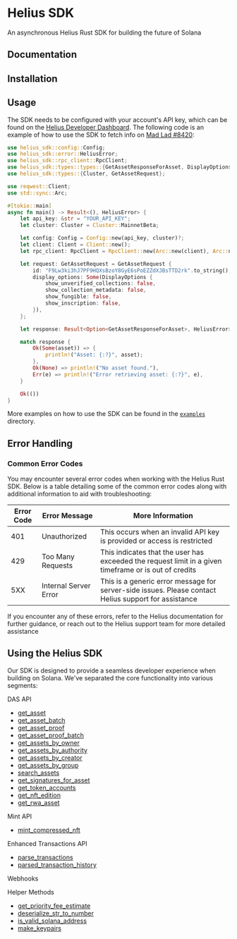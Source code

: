 # Helius SDK
An asynchronous Helius Rust SDK for building the future of Solana

## Documentation

## Installation

## Usage
The SDK needs to be configured with your account's API key, which can be found on the [Helius Developer Dashboard](https://dev.helius.xyz/dashboard/app). The following code is an example of how to use the SDK to fetch info on [Mad Lad #8420](https://xray.helius.xyz/token/F9Lw3ki3hJ7PF9HQXsBzoY8GyE6sPoEZZdXJBsTTD2rk?network=mainnet):
```rust
use helius_sdk::config::Config;
use helius_sdk::error::HeliusError;
use helius_sdk::rpc_client::RpcClient;
use helius_sdk::types::types::{GetAssetResponseForAsset, DisplayOptions};
use helius_sdk::types::{Cluster, GetAssetRequest};

use reqwest::Client;
use std::sync::Arc;

#[tokio::main]
async fn main() -> Result<(), HeliusError> {
    let api_key: &str = "YOUR_API_KEY";
    let cluster: Cluster = Cluster::MainnetBeta;

    let config: Config = Config::new(api_key, cluster)?;
    let client: Client = Client::new();
    let rpc_client: RpcClient = RpcClient::new(Arc::new(client), Arc::new(config))?;

    let request: GetAssetRequest = GetAssetRequest {
        id: "F9Lw3ki3hJ7PF9HQXsBzoY8GyE6sPoEZZdXJBsTTD2rk".to_string(),
        display_options: Some(DisplayOptions {
            show_unverified_collections: false,
            show_collection_metadata: false,
            show_fungible: false,
            show_inscription: false,
        }),
    };

    let response: Result<Option<GetAssetResponseForAsset>, HeliusError> = rpc_client.get_asset(request).await;

    match response {
        Ok(Some(asset)) => {
            println!("Asset: {:?}", asset);
        },
        Ok(None) => println!("No asset found."),
        Err(e) => println!("Error retrieving asset: {:?}", e),
    }

    Ok(())
}
```
More examples on how to use the SDK can be found in the [`examples`](https://github.com/helius-labs/helius-rust-sdk/tree/dev/examples) directory.

## Error Handling

### Common Error Codes
You may encounter several error codes when working with the Helius Rust SDK. Below is a table detailing some of the common error codes along with additional information to aid with troubleshooting:

| Error Code | Error Message             | More Information                                                                           |
|------------|---------------------------|---------------------------------------------------------------------------------------------|
| 401        | Unauthorized              | This occurs when an invalid API key is provided or access is restricted |
| 429        | Too Many Requests         | This indicates that the user has exceeded the request limit in a given timeframe or is out of credits |
| 5XX        | Internal Server Error     | This is a generic error message for server-side issues. Please contact Helius support for assistance |

If you encounter any of these errors, refer to the Helius documentation for further guidance, or reach out to the Helius support team for more detailed assistance

## Using the Helius SDK
Our SDK is designed to provide a seamless developer experience when building on Solana. We've separated the core functionality into various segments:

DAS API
- [get_asset](https://docs.helius.dev/compression-and-das-api/digital-asset-standard-das-api/get-asset)
- [get_asset_batch](https://docs.helius.dev/compression-and-das-api/digital-asset-standard-das-api/get-asset/get-asset-batch)
- [get_asset_proof](https://docs.helius.dev/compression-and-das-api/digital-asset-standard-das-api/get-asset-proof)
- [get_asset_proof_batch](https://docs.helius.dev/compression-and-das-api/digital-asset-standard-das-api/get-asset-proof/get-asset-proof-batch)
- [get_assets_by_owner](https://docs.helius.dev/compression-and-das-api/digital-asset-standard-das-api/get-assets-by-owner)
- [get_assets_by_authority](https://docs.helius.dev/compression-and-das-api/digital-asset-standard-das-api/get-assets-by-authority)
- [get_assets_by_creator](https://docs.helius.dev/compression-and-das-api/digital-asset-standard-das-api/get-assets-by-creator)
- [get_assets_by_group](https://docs.helius.dev/compression-and-das-api/digital-asset-standard-das-api/get-assets-by-group)
- [search_assets](https://docs.helius.dev/compression-and-das-api/digital-asset-standard-das-api/search-assets)
- [get_signatures_for_asset](https://docs.helius.dev/compression-and-das-api/digital-asset-standard-das-api/get-signatures-for-asset)
- [get_token_accounts](https://docs.helius.dev/compression-and-das-api/digital-asset-standard-das-api/get-token-accounts)
- [get_nft_edition](https://docs.helius.dev/compression-and-das-api/digital-asset-standard-das-api/get-nft-editions)
- [get_rwa_asset](https://github.com/helius-labs/helius-sdk/pull/71)

Mint API
- [mint_compressed_nft](https://docs.helius.dev/compression-and-das-api/mint-api/mint-compressed-nft)

Enhanced Transactions API
- [parse_transactions](https://docs.helius.dev/solana-apis/enhanced-transactions-api/parse-transaction-s)
- [parsed_transaction_history](https://docs.helius.dev/solana-apis/enhanced-transactions-api/parsed-transaction-history)

Webhooks

Helper Methods
- [get_priority_fee_estimate](https://docs.helius.dev/solana-rpc-nodes/alpha-priority-fee-api)
- [deserialize_str_to_number](https://github.com/helius-labs/helius-rust-sdk/blob/dev/src/utils/deserialize_str_to_number.rs)
- [is_valid_solana_address](https://github.com/helius-labs/helius-rust-sdk/blob/dev/src/utils/is_valid_solana_address.rs)
- [make_keypairs](https://github.com/helius-labs/helius-rust-sdk/blob/dev/src/utils/make_keypairs.rs)